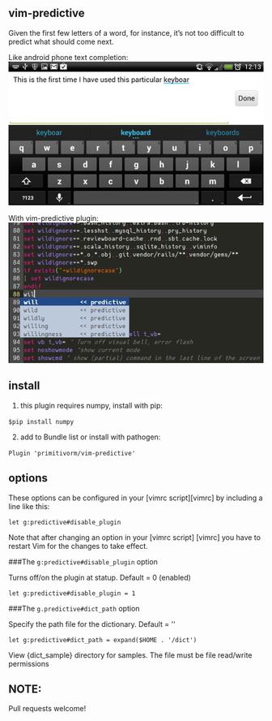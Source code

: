 vim-predictive
--------------
Given the first few letters of a word, for instance, it’s not too difficult to predict what should come next.

Like android phone text completion:
![primitivorm android](https://raw.githubusercontent.com/primitivorm/vim-predictive/master/dict_sample/predictive_android.jpg "predictive android")

With vim-predictive plugin:
![predictive vim](https://raw.githubusercontent.com/primitivorm/vim-predictive/master/dict_sample/predictive_vim.png "predictive vim")


install
--------------
1. this plugin requires numpy, install with pip:

`$pip install numpy`

2. add to Bundle list or install with pathogen:

`Plugin 'primitivorm/vim-predictive'`

options
--------------

These options can be configured in your
[vimrc script][vimrc] by including a line like this:

    let g:predictive#disable_plugin

Note that after changing an option in your [vimrc script] [vimrc] you have to
restart Vim for the changes to take effect.

###The `g:predictive#disable_plugin` option

Turns off/on the plugin at statup.
Default = 0 (enabled)

    let g:predictive#disable_plugin = 1


###The `g.predictive#dict_path` option

Specify the path file for the dictionary.
Default = ''

    let g:predictive#dict_path = expand($HOME . '/dict')

View {dict_sample} directory for samples. The file must be file read/write
permissions

NOTE:
--------------
Pull requests welcome!
